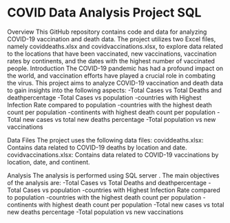 # COVID Data Analysis Project SQL
Overview
This GitHub repository contains code and data for analyzing COVID-19 vaccination and death data. The project utilizes two Excel files, namely coviddeaths.xlsx and covidvaccinations.xlsx, to explore data related to the locations that have been vaccinated, new vaccinations, vaccination rates by continents, and the dates with the highest number of vaccinated people.
Introduction
The COVID-19 pandemic has had a profound impact on the world, and vaccination efforts have played a crucial role in combating the virus. This project aims to analyze COVID-19 vaccination and death data to gain insights into the following aspects:
-Total Cases vs Total Deaths and deathpercentage
-Total Cases vs population
-countries with Highest Infection Rate compared to population
-countries with the highest death count per population
-continents with highest death count per population
-Total new cases vs total new deaths percentage
-Total population vs new  vaccinations

Data Files
The project uses the following data files:
coviddeaths.xlsx: Contains data related to COVID-19 deaths by location and date.
covidvaccinations.xlsx: Contains data related to COVID-19 vaccinations by location, date, and continent.

Analysis
The analysis is performed using SQL server . The main objectives of the analysis are:
-Total Cases vs Total Deaths and deathpercentage
-Total Cases vs population
-countries with Highest Infection Rate compared to population
-countries with the highest death count per population
-continents with highest death count per population
-Total new cases vs total new deaths percentage
-Total population vs new  vaccinations
